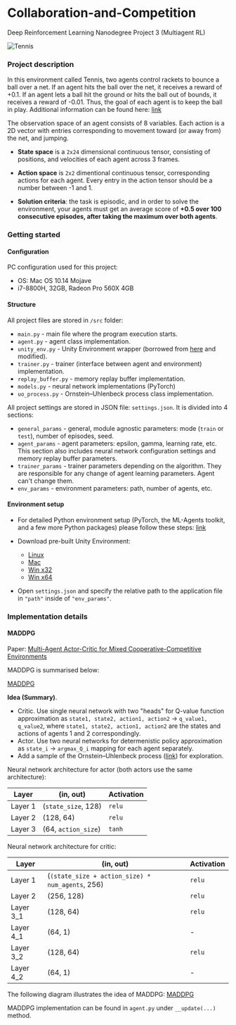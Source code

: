 # Collaboration-and-Competition

Deep Reinforcement Learning Nanodegree Project 3 (Multiagent RL)

![Tennis]()

### Project description

In this environment called Tennis, two agents control rackets to bounce a ball over a net. If an agent hits the ball over the net, it receives a reward of +0.1. If an agent lets a ball hit the ground or hits the ball out of bounds, it receives a reward of -0.01. Thus, the goal of each agent is to keep the ball in play. Additional information can be found here: [link]()

The observation space of an agent consists of 8 variables. Each action is a 2D vector with entries corresponding to movement toward (or away from) the net, and jumping.

- **State space** is a `2x24` dimensional continuous tensor, consisting of positions, and velocities of each agent across 3 frames.

- **Action space** is `2x2` dimentional continuous tensor, corresponding actions for each agent. Every entry in the action tensor should be a number between -1 and 1.

- **Solution criteria**: the task is episodic, and in order to solve the environment, your agents must get an average score of **+0.5 over 100 consecutive episodes, after taking the maximum over both agents**.

### Getting started

#### Configuration

PC configuration used for this project:
- OS: Mac OS 10.14 Mojave
- i7-8800H, 32GB, Radeon Pro 560X 4GB

#### Structure

All project files are stored in `/src` folder:
- `main.py` - main file where the program execution starts.
- `agent.py` - agent class implementation.
- `unity_env.py` - Unity Environment wrapper (borrowed from [here](https://github.com/Unity-Technologies/ml-agents/blob/master/gym-unity/gym_unity/envs/unity_env.py) and modified).
- `trainer.py` - trainer (interface between agent and environment) implementation.
- `replay_buffer.py` - memory replay buffer implementation.
- `models.py` - neural network implementations (PyTorch)
- `uo_process.py` - Ornstein–Uhlenbeck process class implementation.

All project settings are stored in JSON file: `settings.json`. It is divided into 4 sections: 
- `general_params` - general, module agnostic parameters: mode (`train` or `test`), number of episodes, seed.
- `agent_params` - agent parameters: epsilon, gamma, learning rate, etc. This section also includes neural network configuration settings and memory replay buffer parameters.
- `trainer_params` - trainer parameters depending on the algorithm. They are responsible for any change of agent learning parameters. Agent can't change them.
- `env_params` - environment parameters: path, number of agents, etc.

#### Environment setup

- For detailed Python environment setup (PyTorch, the ML-Agents toolkit, and a few more Python packages) please follow these steps: [link](https://github.com/udacity/deep-reinforcement-learning#dependencies)

- Download pre-built Unity Environment:
  - [Linux](https://s3-us-west-1.amazonaws.com/udacity-drlnd/P3/Tennis/Tennis_Linux.zip)
  - [Mac](https://s3-us-west-1.amazonaws.com/udacity-drlnd/P3/Tennis/Tennis.app.zip)
  - [Win x32](https://s3-us-west-1.amazonaws.com/udacity-drlnd/P3/Tennis/Tennis_Windows_x86.zip)
  - [Win x64](https://s3-us-west-1.amazonaws.com/udacity-drlnd/P3/Tennis/Tennis_Windows_x86_64.zip)

 - Open `settings.json` and specify the relative path to the application file in `"path"` inside of `"env_params"`.

### Implementation details

#### MADDPG

Paper: [Multi-Agent Actor-Critic for Mixed Cooperative-Competitive Environments](https://arxiv.org/abs/1706.02275)

MADDPG is summarised below: 

[MADDPG](results/MADDPG_alg.png)

**Idea (Summary)**. 

- Critic. Use single neural network with two "heads" for Q-value function approximation as `state1, state2, action1, action2` -> `q_value1, q_value2`, where `state1, state2, action1, action2` are the states and actions of agents 1 and 2 correspondingly.
- Actor. Use two neural networks for determenistic policy approximation as `state_i` -> `argmax_Q_i` mapping for each agent separately.
- Add a sample of the Ornstein–Uhlenbeck process ([link](https://en.wikipedia.org/wiki/Ornstein%E2%80%93Uhlenbeck_process)) for exploration.

Neural network architecture for actor (both actors use the same architecture):

| Layer   | (in, out)          | Activation|
|---------|--------------------|-----------|
| Layer 1 | (`state_size`, 128) | `relu`|
| Layer 2 | (128, 64) | `relu` |
| Layer 3 | (64, `action_size`)| `tanh` |

Neural network architecture for critic:

| Layer   | (in, out)          | Activation|
|---------|--------------------|-----------|
| Layer 1 | (`(state_size + action_size) * num_agents`, 256) | `relu`|
| Layer 2 | (256, 128) | `relu` |
| Layer 3_1 | (128, 64)| `relu` |
| Layer 4_1 | (64, 1) | - |
| Layer 3_2 | (128, 64)| `relu` |
| Layer 4_2 | (64, 1) | - |

The following diagram illustrates the idea of MADDPG: [MADDPG](results/MADDPG_pic.png)

MADDPG implementation can be found in `agent.py` under `__update(...)` method.
